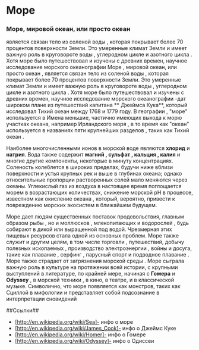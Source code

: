 Море
===
### Море, мировой океан, или просто океан ###
является связан тело из соленой воды , которая покрывает более 70 процентов поверхности Земли. Это умеренные климат Земли и имеет важную роль в круговороте воды , углеродном цикле и азотного цикла . Хотя море было путешествовал и изучены с древних времен, научное исследование морского океанографии Море , мировой океан, или просто океан , является связан тело из соленой воды , которая покрывает более 70 процентов поверхности Земли. Это умеренные климат Земли и имеет важную роль в круговороте воды , углеродном цикле и азотного цикла . Хотя море было путешествовал и изучены с древних времен, научное исследование морского океанографии -дат широком плане из путешествий капитана ** Джеймса Кука**, который исследовал Тихий океан между 1768 и 1779 году. В географии , "море" используется в Имена меньшие, частично имеющих выхода к морю участках океана, например Ирландского моря , в то время как "океан" используется в названиях пяти крупнейших разделов , таких как Тихий океан .

  Наиболее многочисленными ионов в морской воде являются **хлорид** и **натрия**. Вода также содержит  **магний , сульфат , кальция , калия** и многие другие компоненты, некоторые в минуту концентрациях. Соленость колеблется в широких пределах, будучи ниже вблизи поверхности и устья крупных рек и выше в глубинах океана; однако относительные пропорции растворенных солей мало меняются через океаны. Углекислый газ из воздуха в настоящее время поглощается морем в возрастающих количествах, снижение морской рН в процессе, известном как окисление океана , который, вероятно, привести к повреждению морских экосистем в ближайшем будущем.

  Море дает людям существенных поставок продовольствия, главным образом рыбы , но и моллюсков , млекопитающих и водорослей , будь собирают в дикой или выращенной под водой. Чрезмерная этих пищевых ресурсов стала одной из основных проблем. Море также служит и другим целям, в том числе торговли , путешествий, добычу полезных ископаемых , производство электроэнергии , войны и досуга, такие как плавание , серфинг , парусный спорт и подводное плавание . Море также страдает от загрязнения морской среды . Море сыграла важную роль в культуре на протяжении всей истории, с крупными выступлений в литературе, по крайней мере, начиная с **Гомера** и **Оdyssey** , в морской техники , в кино, в театре, и в классической музыке. Символично, что море появляется как монстров, таких как Сциллой в мифологии и представляет собой подсознание в интерпретации сновидений 


##Ссылки##
  * [http://en.wikipedia.org/wiki/Sea]- инфо о море
  * [http://en.wikipedia.org/wiki/James_Cook]- инфо о Джеймс Куке
  * [http://en.wikipedia.org/wiki/Homer]- инфо о Гомере
  * [http://en.wikipedia.org/wiki/Odyssey]- инфо о Одиссеи

